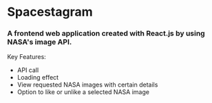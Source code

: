 # Spacestagram

### A frontend web application created with React.js by using NASA's image API. 

Key Features:
- API call
- Loading effect
- View requested NASA images with certain details
- Option to like or unlike a selected NASA image
